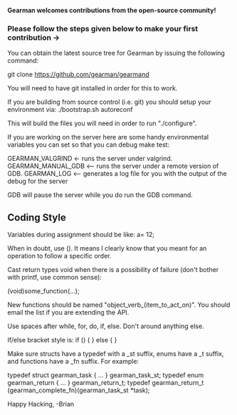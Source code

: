 
**Gearman welcomes contributions from the open-source community!**

### Please follow the steps given below to make your first contribution ->
You can obtain the latest source tree for Gearman by issuing the following command:

git clone https://github.com/gearman/gearmand

You will need to have git installed in order for this to work.

If you are building from source control (i.e. git) you should setup your environment via:
./bootstrap.sh autoreconf

This will build the files you will need in order to run "./configure".

If you are working on the server here are some handy environmental variables
you can set so that you can debug make test:

GEARMAN_VALGRIND <- runs the server under valgrind.
GEARMAN_MANUAL_GDB <-- runs the server under a remote version of GDB.
GEARMAN_LOG <-- generates a log file for you with the output of the debug for the server

GDB will pause the server while you do run the GDB command.

Coding Style
------------

Variables during assignment should be like:
a= 12;

When in doubt, use (). It means I clearly know that you meant for an
operation to follow a specific order.

Cast return types void when there is a possibility of failure (don't
bother with printf, use common sense):

(void)some_function(...);

New functions should be named "object_verb_(item_to_act_on)". You
should email the list if you are extending the API.

Use spaces after while, for, do, if, else. Don't around anything else.

If/else bracket style is:
if ()
{
}
else
{
}

Make sure structs have a typedef with a _st suffix, enums have a _t
suffix, and functions have a _fn suffix. For example:

typedef struct gearman_task { ... } gearman_task_st;
typedef enum gearman_return { ... } gearman_return_t;
typedef gearman_return_t (gearman_complete_fn)(gearman_task_st *task);


Happy Hacking,
  -Brian
